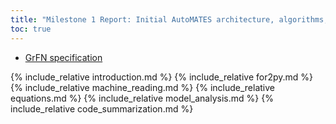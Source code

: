 ```yaml
---
title: "Milestone 1 Report: Initial AutoMATES architecture, algorithms, and approaches"
toc: true
---
```


- [GrFN specification](GrFN_specification_v0.1)

{% include_relative introduction.md %}
{% include_relative for2py.md %}
{% include_relative machine_reading.md %}
{% include_relative equations.md %}
{% include_relative model_analysis.md %}
{% include_relative code_summarization.md %}
